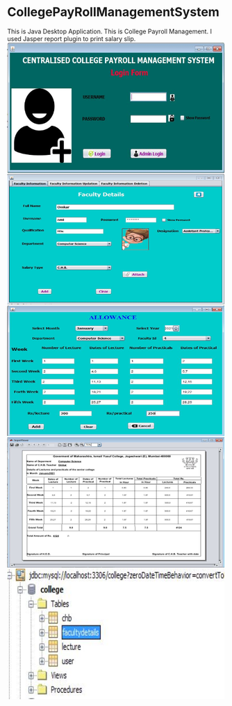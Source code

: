 # CollegePayRollManagementSystem
This is Java Desktop Application. This is College Payroll Management. I used Jasper report plugin to print salary slip.<br>
<img src="images/Screenshot1.JPG" height="300" width="500">
<img src="images/Screenshot2.JPG" height="300" width="500">
<img src="images/Screenshot3.JPG" height="300" width="500">
<img src="images/Screenshot4.JPG" height="300" width="500">
<img src="images/Screenshot5.JPG" height="300" width="500">

